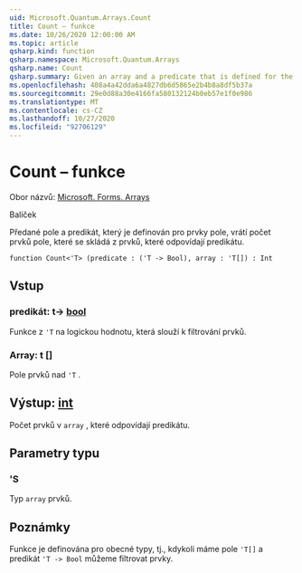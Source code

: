 ```yaml
---
uid: Microsoft.Quantum.Arrays.Count
title: Count – funkce
ms.date: 10/26/2020 12:00:00 AM
ms.topic: article
qsharp.kind: function
qsharp.namespace: Microsoft.Quantum.Arrays
qsharp.name: Count
qsharp.summary: Given an array and a predicate that is defined for the elements of the array, returns the number of elements an array that consists of those elements that satisfy the predicate.
ms.openlocfilehash: 408a4a42dda6a4827db6d5865e2b4b8a8df5b37a
ms.sourcegitcommit: 29e0d88a30e4166fa580132124b0eb57e1f0e986
ms.translationtype: MT
ms.contentlocale: cs-CZ
ms.lasthandoff: 10/27/2020
ms.locfileid: "92706129"
---
```

# <a name="count-function"></a>Count – funkce

Obor názvů: [Microsoft. Forms. Arrays](xref:Microsoft.Quantum.Arrays)

Balíček [](https://nuget.org/packages/)


Předané pole a predikát, který je definován pro prvky pole, vrátí počet prvků pole, které se skládá z prvků, které odpovídají predikátu.

```qsharp
function Count<'T> (predicate : ('T -> Bool), array : 'T[]) : Int
```


## <a name="input"></a>Vstup

### <a name="predicate--t---bool"></a>predikát: t-> [bool](xref:microsoft.quantum.lang-ref.bool)

Funkce z `'T` na logickou hodnotu, která slouží k filtrování prvků.


### <a name="array--t"></a>Array: t []

Pole prvků nad `'T` .



## <a name="output--int"></a>Výstup: [int](xref:microsoft.quantum.lang-ref.int)

Počet prvků v `array` , které odpovídají predikátu.

## <a name="type-parameters"></a>Parametry typu

### <a name="t"></a>'S

Typ `array` prvků.

## <a name="remarks"></a>Poznámky

Funkce je definována pro obecné typy, tj., kdykoli máme pole `'T[]` a predikát `'T -> Bool` můžeme filtrovat prvky.